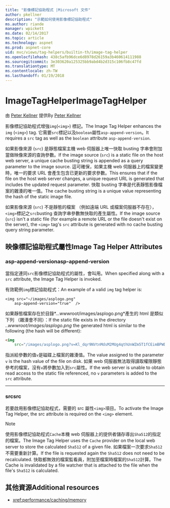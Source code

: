 ```yaml
---
title: "影像標記協助程式 |Microsoft 文件"
author: pkellner
description: "示範如何使用影像標記協助程式"
ms.author: riande
manager: wpickett
ms.date: 02/14/2017
ms.topic: article
ms.technology: aspnet
ms.prod: aspnet-core
uid: mvc/views/tag-helpers/builtin-th/image-tag-helper
ms.openlocfilehash: 438c5afb96dce6d8978d26159a3b460614111988
ms.sourcegitcommit: 3e303620a125325bb9abd4b2d315c106fb8c47fd
ms.translationtype: MT
ms.contentlocale: zh-TW
ms.lasthandoff: 01/19/2018
---
```

# <a name="imagetaghelper"></a><span data-ttu-id="9ec89-103">ImageTagHelper</span><span class="sxs-lookup"><span data-stu-id="9ec89-103">ImageTagHelper</span></span>

<span data-ttu-id="9ec89-104">由 [Peter Kellner](http://peterkellner.net) 提供</span><span class="sxs-lookup"><span data-stu-id="9ec89-104">By [Peter Kellner](http://peterkellner.net)</span></span> 

<span data-ttu-id="9ec89-105">影像標記協助程式增強`img`(`<img>`) 標記。</span><span class="sxs-lookup"><span data-stu-id="9ec89-105">The Image Tag Helper enhances the `img` (`<img>`) tag.</span></span> <span data-ttu-id="9ec89-106">它需要`src`標記以及`boolean`屬性`asp-append-version`。</span><span class="sxs-lookup"><span data-stu-id="9ec89-106">It requires a `src` tag as well as the `boolean` attribute `asp-append-version`.</span></span>

<span data-ttu-id="9ec89-107">如果影像來源 (`src`) 是靜態檔案主機 web 伺服器上唯一快取 busting 字串會附加當做映像來源的查詢參數。</span><span class="sxs-lookup"><span data-stu-id="9ec89-107">If the image source (`src`) is a static file on the host web server, a unique cache busting string is appended as a query parameter to the image source.</span></span> <span data-ttu-id="9ec89-108">這可確保，如果主機 web 伺服器上的檔案變更時，唯一的要求 URL 會產生包含已更新的要求參數。</span><span class="sxs-lookup"><span data-stu-id="9ec89-108">This ensures that if the file on the host web server changes, a unique request URL is generated that includes the updated request parameter.</span></span> <span data-ttu-id="9ec89-109">快取 busting 字串是代表靜態影像檔案的雜湊的唯一值。</span><span class="sxs-lookup"><span data-stu-id="9ec89-109">The cache busting string is a unique value representing the hash of the static image file.</span></span>

<span data-ttu-id="9ec89-110">如果影像來源 (`src`) 不是靜態的檔案 （例如遠端 URL 或檔案伺服器不存在），`<img>`標記之`src`busting 查詢字串參數無快取的產生屬性。</span><span class="sxs-lookup"><span data-stu-id="9ec89-110">If the image source (`src`) isn't a static file (for example a remote URL or the file doesn't exist on the server), the `<img>` tag's `src` attribute is generated with no cache busting query string parameter.</span></span>

## <a name="image-tag-helper-attributes"></a><span data-ttu-id="9ec89-111">映像標記協助程式屬性</span><span class="sxs-lookup"><span data-stu-id="9ec89-111">Image Tag Helper Attributes</span></span>


### <a name="asp-append-version"></a><span data-ttu-id="9ec89-112">asp-append-version</span><span class="sxs-lookup"><span data-stu-id="9ec89-112">asp-append-version</span></span>

<span data-ttu-id="9ec89-113">當指定連同`src`影像標記協助程式的屬性，會叫用。</span><span class="sxs-lookup"><span data-stu-id="9ec89-113">When specified along with a `src` attribute, the Image Tag Helper is invoked.</span></span>

<span data-ttu-id="9ec89-114">有效範例`img`標記協助程式：</span><span class="sxs-lookup"><span data-stu-id="9ec89-114">An example of a valid `img` tag helper is:</span></span>

```cshtml
<img src="~/images/asplogo.png" 
    asp-append-version="true"  />
```

<span data-ttu-id="9ec89-115">如果靜態檔案存在於目錄*...wwwroot/images/asplogo.png*產生的 html 是類似下列 （雜湊會不同）：</span><span class="sxs-lookup"><span data-stu-id="9ec89-115">If the static file exists in the directory *..wwwroot/images/asplogo.png* the generated html is similar to the following (the hash will be different):</span></span>

```html
<img 
    src="/images/asplogo.png?v=Kl_dqr9NVtnMdsM2MUg4qthUnWZm5T1fCEimBPWDNgM"/>
```

<span data-ttu-id="9ec89-116">指派給參數的值`v`是磁碟上檔案的雜湊值。</span><span class="sxs-lookup"><span data-stu-id="9ec89-116">The value assigned to the parameter `v` is the hash value of the file on disk.</span></span> <span data-ttu-id="9ec89-117">如果 web 伺服器無法取得讀取權限靜態參考的檔案，沒有`v`將參數加入到`src`屬性。</span><span class="sxs-lookup"><span data-stu-id="9ec89-117">If the web server is unable to obtain read access to the static file referenced,  no `v` parameters is added to the `src` attribute.</span></span>

- - -

### <a name="src"></a><span data-ttu-id="9ec89-118">src</span><span class="sxs-lookup"><span data-stu-id="9ec89-118">src</span></span>

<span data-ttu-id="9ec89-119">若要啟用影像標記協助程式，需要的 src 屬性`<img>`項目。</span><span class="sxs-lookup"><span data-stu-id="9ec89-119">To activate the Image Tag Helper, the src attribute is required on the `<img>` element.</span></span> 

> [!NOTE]
> <span data-ttu-id="9ec89-120">使用影像標記協助程式`Cache`本機 web 伺服器上的提供者儲存導出`Sha512`的指定的檔案。</span><span class="sxs-lookup"><span data-stu-id="9ec89-120">The Image Tag Helper uses the `Cache` provider on the local web server to store the calculated `Sha512` of a given file.</span></span> <span data-ttu-id="9ec89-121">如果檔案一次要求`Sha512`不需要重新計算。</span><span class="sxs-lookup"><span data-stu-id="9ec89-121">If the file is requested again the `Sha512` does not need to be recalculated.</span></span> <span data-ttu-id="9ec89-122">快取都無效的檔案監看員，附加至檔案時檔案的`Sha512`計算。</span><span class="sxs-lookup"><span data-stu-id="9ec89-122">The Cache is invalidated by a file watcher that is attached to the file when the file's `Sha512` is calculated.</span></span>

## <a name="additional-resources"></a><span data-ttu-id="9ec89-123">其他資源</span><span class="sxs-lookup"><span data-stu-id="9ec89-123">Additional resources</span></span>

* <xref:performance/caching/memory>
